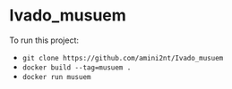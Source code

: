 # Ivado_musuem

To run this project:

* `git clone https://github.com/amini2nt/Ivado_musuem`
* `docker build --tag=musuem .`
* `docker run musuem`
